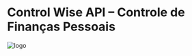 # Control Wise API – Controle de Finanças Pessoais
![logo](https://github.com/leodoprado/controlwise/assets/79430646/6997cccc-7371-4476-82a0-1e451cb3d46b)

